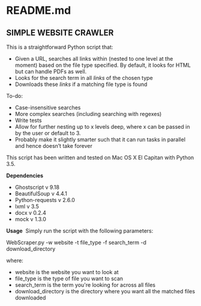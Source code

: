 <h1>README.md</h1>

<h2>SIMPLE WEBSITE CRAWLER</h2>

This is a straightforward Python script that:
- Given a URL, searches all links within (nested to one level at the moment) based on the file type specified. By default, it looks for HTML but can handle PDFs as well.
- Looks for the search term in all _links_ of the chosen type
- Downloads these _links_ if a matching file type is found

To-do:
- Case-insensitive searches
- More complex searches (including searching with regexes)
- Write tests
- Allow for further nesting up to x levels deep, where x can be passed in by the user or default to 3.
- Probably make it slightly smarter such that it can run tasks in parallel and hence doesn’t take forever

This script has been written and tested on Mac OS X El Capitan with Python 3.5.

**Dependencies**

- Ghostscript v 9.18
- BeautifulSoup v 4.4.1
- Python-requests v 2.6.0
- lxml v 3.5
- docx v 0.2.4
- mock v 1.3.0

**Usage**
 Simply run the script with the following parameters:

WebScraper.py -w website -t file_type -f search_term -d download_directory

where: 
- website is the website you want to look at 
- file_type is the type of file you want to scan
- search_term is the term you're looking for across all files
- download_directory is the directory where you want all the matched files downloaded
